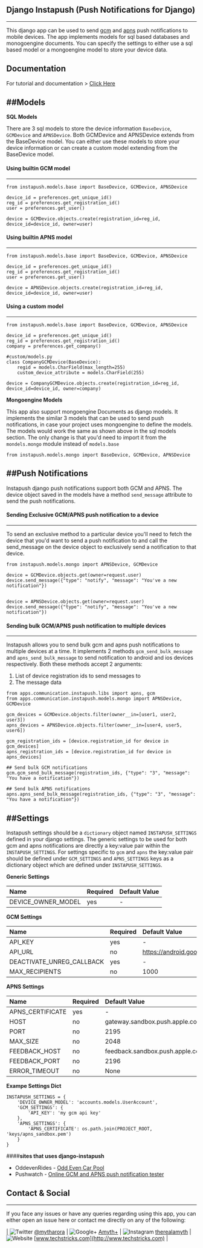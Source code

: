 ## Django Instapush (Push Notifications for Django)
---

This django app can be used to send [gcm](https://developers.google.com/cloud-messaging/) and [apns](https://developer.apple.com/library/ios/documentation/NetworkingInternet/Conceptual/RemoteNotificationsPG/Chapters/ApplePushService.html) push notifications to mobile devices. The app implements models for sql based databases and monogoengine documents. You can specify the settings to either use a sql based model or a mongoengine model to store your device data.

## Documentation
For tutorial and documentation > [Click Here](http://www.techstricks.com/django-push-notifications-mongoengine/)

##Models
---
**SQL Models**

There are 3 sql models to store the device information `BaseDevice`, `GCMDevice` and `APNSDevice`. Both GCMDevice and APNSDevice extends from the BaseDevice model. You can either use these models to store your device information or can create a custom model extending from the BaseDevice model.

#### Using builtin GCM model
---
```
from instapush.models.base import BaseDevice, GCMDevice, APNSDevice

device_id = preferences.get_unique_id()
reg_id = preferences.get_registration_id()
user = preferences.get_user()

device = GCMDevice.objects.create(registration_id=reg_id, device_id=device_id, owner=user)
```

#### Using builtin APNS model
---
```
from instapush.models.base import BaseDevice, GCMDevice, APNSDevice

device_id = preferences.get_unique_id()
reg_id = preferences.get_registration_id()
user = preferences.get_user()

device = APNSDevice.objects.create(registration_id=reg_id, device_id=device_id, owner=user)
```

#### Using a custom model
---
```
from instapush.models.base import BaseDevice, GCMDevice, APNSDevice

device_id = preferences.get_unique_id()
reg_id = preferences.get_registration_id()
company = preferences.get_company()

#custom/models.py
class CompanyGCMDevice(BaseDevice):
    regid = models.CharField(max_length=255)
    custom_device_attribute = models.CharField(255)

device = CompanyGCMDevice.objects.create(registration_id=reg_id, device_id=device_id, owner=company)
```

**Mongoengine Models**

This app also support mongoengine Documents as django models. It implements the similar 3 models that can be used to send push notifications, in case your project uses mongoengine to define the models. The models would work the same as shown above in the sql models section. The only change is that you'd need to import it from the `mondels.mongo` module instead of `models.base`

```
from instapush.models.mongo import BaseDevice, GCMDevice, APNSDevice
```

##Push Notifications
---

Instapush django push notifications support both GCM and APNS. The device object saved in the models have a method `send_message` attribute to send the push notifications.

#### Sending Exclusive GCM/APNS push notification to a device
---

To send an exclusive method to a particular device you'll need to fetch the device that you'd want to send a push notification to and call the send_message on the device object to exclusively send a notification to that device.

```
from instapush.models.mongo import APNSDevice, GCMDevice

device = GCMDevice.objects.get(owner=request.user)
device.send_message({"type": "notify", "message": "You've a new notification"})


device = APNSDevice.objects.get(owner=request.user)
device.send_message({"type": "notify", "message": "You've a new notification"})
```

#### Sending bulk GCM/APNS push notification to multiple devices
---

Instapush allows you to send bulk gcm and apns push notifications to multiple devices at a time. It implements 2 methods `gcm_send_bulk_message` and `apns_send_bulk_message` to send notification to android and ios devices respectively. Both these methods accept 2 arguments:

1. List of device registration ids to send messages to
2. The message data


```
from apps.communication.instapush.libs import apns, gcm
from apps.communication.instapush.models.mongo import APNSDevice, GCMDevice

gcm_devices = GCMDevice.objects.filter(owner__in=[user1, user2, user3])
apns_devices = APNSDevice.objects.filter(owner__in=[user4, user5, user6])

gcm_registration_ids = [device.registration_id for device in gcm_devices]
apns_registration_ids = [device.registration_id for device in apns_devices]

## Send bulk GCM notifications
gcm.gcm_send_bulk_message(registration_ids, {"type": "3", "message": "You have a notification"})

## Send bulk APNS notifications
apns.apns_send_bulk_message(registration_ids, {"type": "3", "message": "You have a notification"})
```

##Settings
---

Instapush settings should be a `dictionary` object named `INSTAPUSH_SETTINGS` defined in your django settings. The generic settings to be used for both gcm and apns notifications are directly a key:value pair within the `INSTAPUSH_SETTINGS`. For settings specific to `gcm` and `apns` the key:value pair should be defined under `GCM_SETTINGS` and `APNS_SETTINGS` keys as a dictionary object which are defined under `INSTAPUSH_SETTINGS`.

**Generic Settings**

Name|Required|Default Value
:--|:--|:--
DEVICE_OWNER_MODEL|yes|-

**GCM Settings**

Name|Required|Default Value
:--|:--|:--
API_KEY|yes|-
API_URL|no|https://android.googleapis.com/gcm/send
DEACTIVATE_UNREG_CALLBACK|yes|-
MAX_RECIPIENTS|no|1000

**APNS Settings**

Name|Required|Default Value
:--|:--|:--
APNS_CERTIFICATE|yes|-
HOST|no|gateway.sandbox.push.apple.com
PORT|no|2195
MAX_SIZE|no|2048
FEEDBACK_HOST|no|feedback.sandbox.push.apple.com'
FEEDBACK_PORT|no|2196
ERROR_TIMEOUT|no|None

**Exampe Settings Dict**

```
INSTAPUSH_SETTINGS = {
    'DEVICE_OWNER_MODEL': 'accounts.models.UserAccount',
    'GCM_SETTINGS': {
        'API_KEY': 'my gcm api key'
    },
    'APNS_SETTINGS': {
        'APNS_CERTIFICATE': os.path.join(PROJECT_ROOT, 'keys/apns_sandbox.pem')
    }
} 
```

####**sites that uses django-instapush**
* OddevenRides - [Odd Even Car Pool](http://www.oddevenrides.com/)
* Pushwatch - [Online GCM and APNS push notification tester](http://www.pushwatch.com)

## Contact & Social
---

If you face any issues or have any queries regarding using this app, you can either open an issue here or contact me directly on any of the following:

| ![Twitter](https://cdn1.iconfinder.com/data/icons/logotypes/32/twitter-16.png)  [@mytharora](https://twitter.com/mytharora) |
![Google+](https://cdn1.iconfinder.com/data/icons/logotypes/32/circle-google-plus-16.png)  [Amyth+](https://plus.google.com/+AmythArora/posts) | ![Instagram](https://cdn1.iconfinder.com/data/icons/logotypes/32/instagram-16.png)  [therealamyth](https://instagram.com/therealamyth/) | ![Website](https://cdn1.iconfinder.com/data/icons/logotypes/32/chrome-16.png) [www.techstricks.com](http://www.techstricks.com) |
